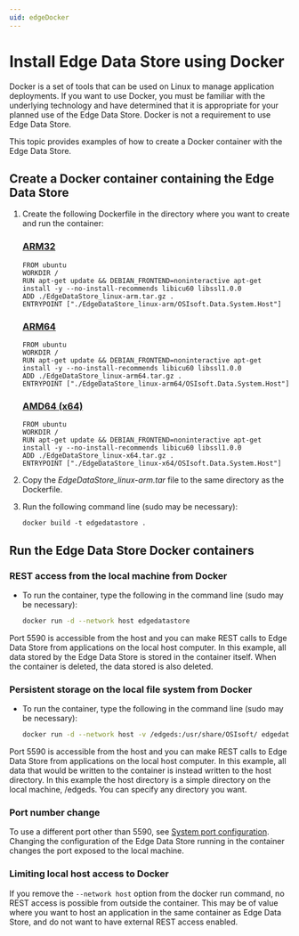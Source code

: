 ```yaml
---
uid: edgeDocker
---
```


# Install Edge Data Store using Docker

Docker is a set of tools that can be used on Linux to manage application deployments. If you want to use Docker, you must be familiar with the underlying technology and have determined that it is appropriate for your planned use of the Edge Data Store. Docker is not a requirement to use Edge Data Store.

This topic provides examples of how to create a Docker container with the Edge Data Store. 

## Create a Docker container containing the Edge Data Store

1. Create the following Dockerfile in the directory where you want to create and run the container:

    ### [ARM32](#tab/tabid-1)

    ```
    FROM ubuntu
    WORKDIR /
    RUN apt-get update && DEBIAN_FRONTEND=noninteractive apt-get install -y --no-install-recommends libicu60 libssl1.0.0
    ADD ./EdgeDataStore_linux-arm.tar.gz .
    ENTRYPOINT ["./EdgeDataStore_linux-arm/OSIsoft.Data.System.Host"]
    ```
    ### [ARM64](#tab/tabid-2)
    ```
    FROM ubuntu
    WORKDIR /
    RUN apt-get update && DEBIAN_FRONTEND=noninteractive apt-get install -y --no-install-recommends libicu60 libssl1.0.0
    ADD ./EdgeDataStore_linux-arm64.tar.gz .
    ENTRYPOINT ["./EdgeDataStore_linux-arm64/OSIsoft.Data.System.Host"]
    ```

    ### [AMD64 (x64)](#tab/tabid-3)

    ```
    FROM ubuntu
    WORKDIR /
    RUN apt-get update && DEBIAN_FRONTEND=noninteractive apt-get install -y --no-install-recommends libicu60 libssl1.0.0
    ADD ./EdgeDataStore_linux-x64.tar.gz .
    ENTRYPOINT ["./EdgeDataStore_linux-x64/OSIsoft.Data.System.Host"]
    ```

2. Copy the _EdgeDataStore_linux-arm.tar_ file to the same directory as the Dockerfile.

3. Run the following command line (sudo may be necessary):

    ```
    docker build -t edgedatastore .
    ```


## Run the Edge Data Store Docker containers

### REST access from the local machine from Docker

- To run the container, type the following in the command line (sudo may be necessary):

   ```bash
   docker run -d --network host edgedatastore
   ```
   
Port 5590 is accessible from the host and you can make REST calls to Edge Data Store from applications on the local host computer. In this example, all data stored by the Edge Data Store is stored in the container itself. When the container is deleted, the data stored is also deleted.

### Persistent storage on the local file system from Docker

- To run the container, type the following in the command line (sudo may be necessary):

   ```bash
   docker run -d --network host -v /edgeds:/usr/share/OSIsoft/ edgedatastore
   ```
   
Port 5590 is accessible from the host and you can make REST calls to Edge Data Store from applications on the local host computer. In this example, all data that would be written to the container is instead written to the host directory. In this example the host directory is a simple directory on the local machine, /edgeds. You can specify any directory you want. 

### Port number change

To use a different port other than 5590, see [System port configuration](xref:SystemPortConfiguration). Changing the configuration of the Edge Data Store running in the container changes the port exposed to the local machine.

### Limiting local host access to Docker

If you remove the `--network host` option from the docker run command, no REST access is possible from outside the container. This may be of value where you want to host an application in the same container as Edge Data Store, and do not want to have external REST access enabled.
